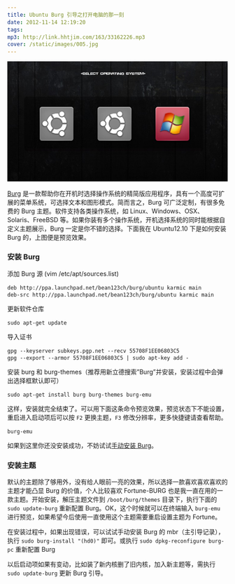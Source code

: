 ```yaml
---
title: Ubuntu Burg 引导之打开电脑的那一刻
date: 2012-11-14 12:19:20
tags:
mp3: http://link.hhtjim.com/163/33162226.mp3
cover: /static/images/005.jpg
---
```

![enter image description here](/static/images/burg-preview.jpg)

[Burg](https://code.google.com/archive/p/burg/downloads) 是一款帮助你在开机时选择操作系统的精简版应用程序，具有一个高度可扩展的菜单系统，可选择文本和图形模式。简而言之，Burg 可广泛定制，有很多免费的 Burg 主题。软件支持各类操作系统，如 Linux、Windows、OSX、Solaris、FreeBSD 等。如果你装有多个操作系统，开机选择系统的同时能根据自定义主题展示，Burg 一定是你不错的选择。下面我在 Ubuntu12.10 下是如何安装 Burg 的，上图便是预览效果。

### 安装 Burg

添加 Burg 源 (vim  /etc/apt/sources.list)
```
deb http://ppa.launchpad.net/bean123ch/burg/ubuntu karmic main
deb-src http://ppa.launchpad.net/bean123ch/burg/ubuntu karmic main
```
更新软件仓库
```
sudo apt-get update
```
导入证书
```
gpg --keyserver subkeys.pgp.net --recv 55708F1EE06803C5
gpg --export --armor 55708F1EE06803C5 | sudo apt-key add -
```
安装 burg 和 burg-themes（推荐用新立德搜索”Burg”并安装，安装过程中会弹出选择框默认即可）
```
sudo apt-get install burg burg-themes burg-emu
```
这样，安装就完全结束了。可以用下面这条命令预览效果，预览状态下不能设置，重启进入启动项后可以按 `F2` 更换主题，`F3` 修改分辨率，更多快捷键请查看帮助。
```
burg-emu
```
如果到这里你还没安装成功，不妨试试[手动安装 Burg](http://fech.in/2012/install-burg-on-ubuntu-manual/)。

### 安装主题

默认的主题除了够用外，没有给人眼前一亮的效果，所以选择一款喜欢喜欢喜欢的主题才能凸显 Burg 的价值，个人比较喜欢 Fortune-BURG 也是我一直在用的一款主题。开始安装，解压主题文件到 `/boot/burg/themes` 目录下，执行下面的 `sudo update-burg` 重新配置 Burg。OK，这个时候就可以在终端输入 `burg-emu` 进行预览，如果希望今后使用一直使用这个主题需要重启设置主题为 Fortune。

在安装过程中，如果出现错误，可以试试手动安装 Burg 的 mbr（主引导记录），执行 `sudo burg-install "(hd0)"` 即可。或执行 `sudo dpkg-reconfigure burg-pc` 重新配置 Burg

以后启动项如果有变动，比如装了新内核删了旧内核，加入新主题等，需执行 `sudo update-burg` 更新 Burg 引导。
